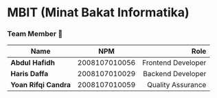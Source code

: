 # MBIT (Minat Bakat Informatika)



### Team Member 🥇
  
  | Name        | NPM           | Role |
| ------------- |:-------------:| -----:|
| <b>Abdul Hafidh</b>       | 2008107010056 | Frontend Developer|
| <b>Haris Daffa</b>  | 2008107010029      |   Backend Developer |
| <b>Yoan Rifqi Candra  </b>      | 2008107010059      |  Quality Assurance |


